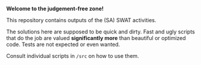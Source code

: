 **Welcome to the judgement-free zone!**

This repository contains outputs of the (SA) SWAT activities.

The solutions here are supposed to be quick and dirty. Fast and ugly scripts that do the job are valued **significantly more** than beautiful or optimized code. Tests are not expected or even wanted.

Consult individual scripts in `/src` on how to use them.

